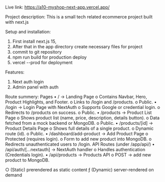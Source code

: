 Live link: https://a10-myshop-next-app.vercel.app/

Project description: This is a small tech related ecommerce project built with next.js

Setup and installation: 

1. First install next.js 15,
2. After that in the app directory create necessary files for project
3. commit to git repository
4. npm run build for production deploy
5. vercel --prod for deployment

Features:
1. Next auth login
2. Admin panel with auth

Route summery:
Pages
•	/ → Landing Page
o	Contains Navbar, Hero, Product Highlights, and Footer.
o	Links to /login and /products.
o	Public.
•	/login → Login Page with NextAuth
o	Supports Google or credential login.
o	Redirects to /products on success.
o	Public.
•	/products → Product List Page
o	Shows product list (name, price, description, details button).
o	Data fetched from a mock backend or MongoDB.
o	Public.
•	/products/[id] → Product Details Page
o	Shows full details of a single product.
o	Dynamic route (id).
o	Public.
•	/dashboard/add-product → Add Product Page
o	Protected (requires login).
o	Form to add new product into MongoDB.
o	Redirects unauthenticated users to /login.
API Routes (under /app/api/)
•	/api/auth/[...nextauth] → NextAuth handler
o	Handles authentication (Credentials login).
•	/api/products → Products API
o	POST → add new product to MongoDB.


○  (Static)   prerendered as static content
ƒ  (Dynamic)  server-rendered on demand
